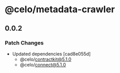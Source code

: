 # @celo/metadata-crawler

## 0.0.2

### Patch Changes

- Updated dependencies [cad8e055d]
  - @celo/contractkit@5.1.0
  - @celo/connect@5.1.0
